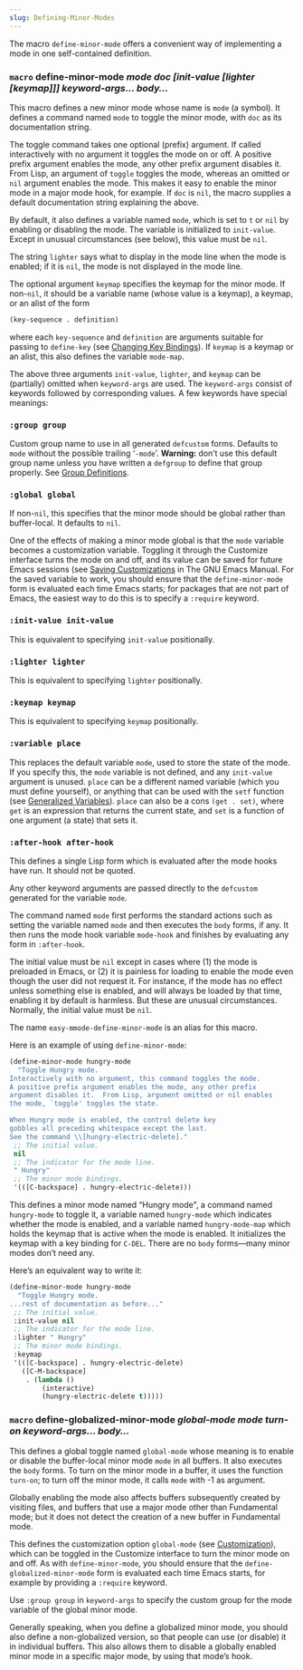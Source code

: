 ```yaml
---
slug: Defining-Minor-Modes
---
```


The macro `define-minor-mode` offers a convenient way of implementing a mode in one self-contained definition.

### <span className="tag macro">`macro`</span> **define-minor-mode** *mode doc \[init-value \[lighter \[keymap]]] keyword-args… body…*

This macro defines a new minor mode whose name is `mode` (a symbol). It defines a command named `mode` to toggle the minor mode, with `doc` as its documentation string.

The toggle command takes one optional (prefix) argument. If called interactively with no argument it toggles the mode on or off. A positive prefix argument enables the mode, any other prefix argument disables it. From Lisp, an argument of `toggle` toggles the mode, whereas an omitted or `nil` argument enables the mode. This makes it easy to enable the minor mode in a major mode hook, for example. If `doc` is `nil`, the macro supplies a default documentation string explaining the above.

By default, it also defines a variable named `mode`, which is set to `t` or `nil` by enabling or disabling the mode. The variable is initialized to `init-value`. Except in unusual circumstances (see below), this value must be `nil`.

The string `lighter` says what to display in the mode line when the mode is enabled; if it is `nil`, the mode is not displayed in the mode line.

The optional argument `keymap` specifies the keymap for the minor mode. If non-`nil`, it should be a variable name (whose value is a keymap), a keymap, or an alist of the form

```lisp
(key-sequence . definition)
```

where each `key-sequence` and `definition` are arguments suitable for passing to `define-key` (see [Changing Key Bindings](/docs/elisp/Changing-Key-Bindings)). If `keymap` is a keymap or an alist, this also defines the variable `mode-map`.

The above three arguments `init-value`, `lighter`, and `keymap` can be (partially) omitted when `keyword-args` are used. The `keyword-args` consist of keywords followed by corresponding values. A few keywords have special meanings:

### `:group group`

Custom group name to use in all generated `defcustom` forms. Defaults to `mode` without the possible trailing ‘`-mode`’. **Warning:** don’t use this default group name unless you have written a `defgroup` to define that group properly. See [Group Definitions](/docs/elisp/Group-Definitions).

### `:global global`

If non-`nil`, this specifies that the minor mode should be global rather than buffer-local. It defaults to `nil`.

One of the effects of making a minor mode global is that the `mode` variable becomes a customization variable. Toggling it through the Customize interface turns the mode on and off, and its value can be saved for future Emacs sessions (see [Saving Customizations](https://www.gnu.org/software/emacs/manual/html_mono/emacs.html#Saving-Customizations) in The GNU Emacs Manual. For the saved variable to work, you should ensure that the `define-minor-mode` form is evaluated each time Emacs starts; for packages that are not part of Emacs, the easiest way to do this is to specify a `:require` keyword.

### `:init-value init-value`

This is equivalent to specifying `init-value` positionally.

### `:lighter lighter`

This is equivalent to specifying `lighter` positionally.

### `:keymap keymap`

This is equivalent to specifying `keymap` positionally.

### `:variable place`

This replaces the default variable `mode`, used to store the state of the mode. If you specify this, the `mode` variable is not defined, and any `init-value` argument is unused. `place` can be a different named variable (which you must define yourself), or anything that can be used with the `setf` function (see [Generalized Variables](/docs/elisp/Generalized-Variables)). `place` can also be a cons `(get . set)`, where `get` is an expression that returns the current state, and `set` is a function of one argument (a state) that sets it.

### `:after-hook after-hook`

This defines a single Lisp form which is evaluated after the mode hooks have run. It should not be quoted.

Any other keyword arguments are passed directly to the `defcustom` generated for the variable `mode`.

The command named `mode` first performs the standard actions such as setting the variable named `mode` and then executes the `body` forms, if any. It then runs the mode hook variable `mode-hook` and finishes by evaluating any form in `:after-hook`.

The initial value must be `nil` except in cases where (1) the mode is preloaded in Emacs, or (2) it is painless for loading to enable the mode even though the user did not request it. For instance, if the mode has no effect unless something else is enabled, and will always be loaded by that time, enabling it by default is harmless. But these are unusual circumstances. Normally, the initial value must be `nil`.

The name `easy-mmode-define-minor-mode` is an alias for this macro.

Here is an example of using `define-minor-mode`:

```lisp
(define-minor-mode hungry-mode
  "Toggle Hungry mode.
Interactively with no argument, this command toggles the mode.
A positive prefix argument enables the mode, any other prefix
argument disables it.  From Lisp, argument omitted or nil enables
the mode, `toggle' toggles the state.

When Hungry mode is enabled, the control delete key
gobbles all preceding whitespace except the last.
See the command \\[hungry-electric-delete]."
 ;; The initial value.
 nil
 ;; The indicator for the mode line.
 " Hungry"
 ;; The minor mode bindings.
 '(([C-backspace] . hungry-electric-delete)))
```

This defines a minor mode named “Hungry mode", a command named `hungry-mode` to toggle it, a variable named `hungry-mode` which indicates whether the mode is enabled, and a variable named `hungry-mode-map` which holds the keymap that is active when the mode is enabled. It initializes the keymap with a key binding for `C-DEL`. There are no `body` forms—many minor modes don’t need any.

Here’s an equivalent way to write it:

```lisp
(define-minor-mode hungry-mode
  "Toggle Hungry mode.
...rest of documentation as before..."
 ;; The initial value.
 :init-value nil
 ;; The indicator for the mode line.
 :lighter " Hungry"
 ;; The minor mode bindings.
 :keymap
 '(([C-backspace] . hungry-electric-delete)
   ([C-M-backspace]
    . (lambda ()
        (interactive)
        (hungry-electric-delete t)))))
```

### <span className="tag macro">`macro`</span> **define-globalized-minor-mode** *global-mode mode turn-on keyword-args… body…*

This defines a global toggle named `global-mode` whose meaning is to enable or disable the buffer-local minor mode `mode` in all buffers. It also executes the `body` forms. To turn on the minor mode in a buffer, it uses the function `turn-on`; to turn off the minor mode, it calls `mode` with -1 as argument.

Globally enabling the mode also affects buffers subsequently created by visiting files, and buffers that use a major mode other than Fundamental mode; but it does not detect the creation of a new buffer in Fundamental mode.

This defines the customization option `global-mode` (see [Customization](/docs/elisp/Customization)), which can be toggled in the Customize interface to turn the minor mode on and off. As with `define-minor-mode`, you should ensure that the `define-globalized-minor-mode` form is evaluated each time Emacs starts, for example by providing a `:require` keyword.

Use `:group group` in `keyword-args` to specify the custom group for the mode variable of the global minor mode.

Generally speaking, when you define a globalized minor mode, you should also define a non-globalized version, so that people can use (or disable) it in individual buffers. This also allows them to disable a globally enabled minor mode in a specific major mode, by using that mode’s hook.
